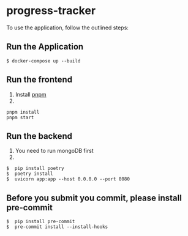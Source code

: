 # progress-tracker

To use the application, follow the outlined steps:

## Run the Application
```console
$ docker-compose up --build
```

## Run the frontend
1. Install [pnpm](https://pnpm.io/zh-TW/)
2. 
```console
pnpm install
pnpm start
```

## Run the backend
1. You need to run mongoDB first
2. 
```console
$  pip install poetry
$  poetry install
$  uvicorn app:app --host 0.0.0.0 --port 8080
```

## Before you submit you commit, please install pre-commit
```console
$  pip install pre-commit
$  pre-commit install --install-hooks
```
